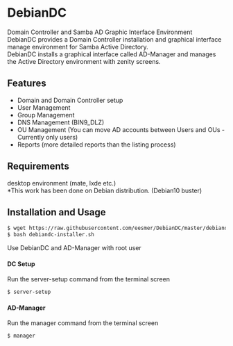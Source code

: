 # DebianDC
Domain Controller and Samba AD Graphic Interface Environment<br>
DebianDC provides a Domain Controller installation and graphical interface manage environment for Samba Active Directory.<br>
DebianDC installs a graphical interface called AD-Manager and manages the Active Directory environment with zenity screens.<br>

## Features
- Domain and Domain Controller setup
- User Management
- Group Management
- DNS Management (BIN9_DLZ)
- OU Management (You can move AD accounts between Users and OUs -Currently only users)
- Reports (more detailed reports than the listing process)

## Requirements
desktop environment (mate, lxde etc.)<br>
*This work has been done on Debian distribution. (Debian10 buster)<br>

## Installation and Usage
```sh
$ wget https://raw.githubusercontent.com/eesmer/DebianDC/master/debiandc-installer.sh
$ bash debiandc-installer.sh
```
Use DebianDC and AD-Manager with root user
#### DC Setup
Run the server-setup command from the terminal screen
```sh
$ server-setup
```
#### AD-Manager
Run the manager command from the terminal screen
```sh
$ manager
```
